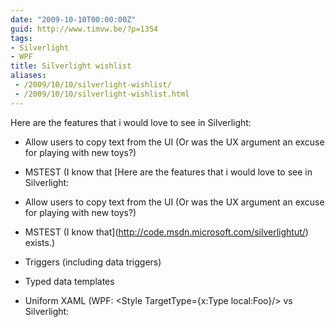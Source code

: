 ```yaml
---
date: "2009-10-10T00:00:00Z"
guid: http://www.timvw.be/?p=1354
tags:
- Silverlight
- WPF
title: Silverlight wishlist
aliases:
 - /2009/10/10/silverlight-wishlist/
 - /2009/10/10/silverlight-wishlist.html
---
```

Here are the features that i would love to see in Silverlight:

  * Allow users to copy text from the UI (Or was the UX argument an excuse for playing with new toys?)
  * MSTEST (I know that [Here are the features that i would love to see in Silverlight:

  * Allow users to copy text from the UI (Or was the UX argument an excuse for playing with new toys?)
  * MSTEST (I know that](http://code.msdn.microsoft.com/silverlightut/) exists.)
  * Triggers (including data triggers)
  * Typed data templates
  * Uniform XAML (WPF: <Style TargetType={x:Type local:Foo}/> vs Silverlight: <Style TargetType={local:Foo}/>)
  * Uniform validation API (eg: Data Annotations has three flavors)
  * XAML with less namespaces (doesn't really matter if you're a designer only type)
  * Support for Desktop ('regular') .NET assemblies. As long as Desktop .NET assemblies are not supported, tools that automate the process of generating a 'shadow' .Silverlight project (eg: Prism has for each project a silverlight project that, ignoring the different assembly references, exists out of file references to the orginal project).
  * UniformGrid

Note: This list is not exhaustive and may change in the future.
